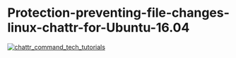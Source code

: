 # Protection-preventing-file-changes-linux-chattr-for-Ubuntu-16.04
<a href="https://ibb.co/hSHFZJ"><img src="https://preview.ibb.co/eboNEJ/chattr_command_tech_tutorials.jpg" alt="chattr_command_tech_tutorials" border="0"></a><br /><a target='_blank' ></a><br />

